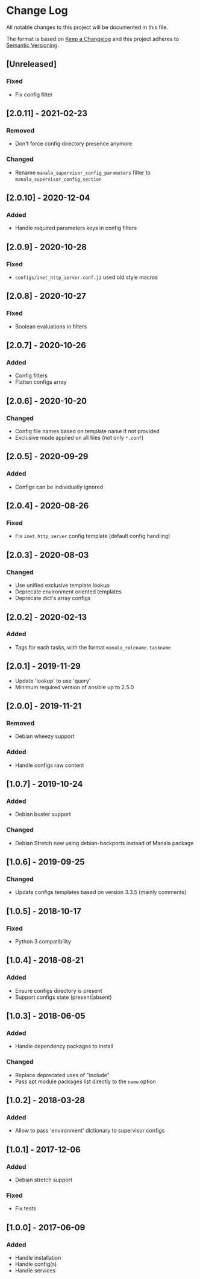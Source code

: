 # Change Log
All notable changes to this project will be documented in this file.

The format is based on [Keep a Changelog](http://keepachangelog.com/)
and this project adheres to [Semantic Versioning](http://semver.org/).

## [Unreleased]
### Fixed
- Fix config filter

## [2.0.11] - 2021-02-23
### Removed
- Don't force config directory presence anymore

### Changed
- Rename `manala_supervisor_config_parameters` filter to `manala_supervisor_config_section`

## [2.0.10] - 2020-12-04
### Added
- Handle required parameters keys in config filters

## [2.0.9] - 2020-10-28
### Fixed
- `configs/inet_http_server.conf.j2` used old style macros

## [2.0.8] - 2020-10-27
### Fixed
- Boolean evaluations in filters

## [2.0.7] - 2020-10-26
### Added
- Config filters
- Flatten configs array

## [2.0.6] - 2020-10-20
### Changed
- Config file names based on template name if not provided
- Exclusive mode applied on all files (not only `*.conf`)

## [2.0.5] - 2020-09-29
### Added
- Configs can be individually ignored

## [2.0.4] - 2020-08-26
### Fixed
- Fix `inet_http_server` config template (default config handling)

## [2.0.3] - 2020-08-03
### Changed
- Use unified exclusive template lookup
- Deprecate environment oriented templates
- Deprecate dict's array configs

## [2.0.2] - 2020-02-13
### Added
- Tags for each tasks, with the format `manala_rolename.taskname`

## [2.0.1] - 2019-11-29
- Update 'lookup' to use 'query'
- Minimum required version of ansible up to 2.5.0

## [2.0.0] - 2019-11-21
### Removed
- Debian wheezy support

### Added
- Handle configs raw content

## [1.0.7] - 2019-10-24
### Added
- Debian buster support

### Changed
- Debian Stretch now using debian-backports instead of Manala package

## [1.0.6] - 2019-09-25
### Changed
- Update configs templates based on version 3.3.5 (mainly comments)

## [1.0.5] - 2018-10-17
### Fixed
- Python 3 compatibility

## [1.0.4] - 2018-08-21
### Added
- Ensure configs directory is present
- Support configs state (present|absent)

## [1.0.3] - 2018-06-05
### Added
- Handle dependency packages to install

### Changed
- Replace deprecated uses of "include"
- Pass apt module packages list directly to the `name` option

## [1.0.2] - 2018-03-28
### Added
- Allow to pass 'environment' dictionary to supervisor configs

## [1.0.1] - 2017-12-06
### Added
- Debian stretch support

### Fixed
- Fix tests

## [1.0.0] - 2017-06-09
### Added
- Handle installation
- Handle config(s)
- Handle services
